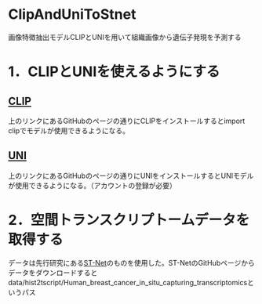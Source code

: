 # ClipAndUniToStnet
画像特徴抽出モデルCLIPとUNIを用いて組織画像から遺伝子発現を予測する

# 1．CLIPとUNIを使えるようにする
## [CLIP](https://github.com/openai/CLIP)
上のリンクにあるGitHubのページの通りにCLIPをインストールするとimport clipでモデルが使用できるようになる。

## [UNI](https://github.com/mahmoodlab/UNI?tab=readme-ov-file)
上のリンクにあるGitHubのページの通りにUNIをインストールするとUNIモデルが使用できるようになる。（アカウントの登録が必要）

# 2．空間トランスクリプトームデータを取得する
データは先行研究にある[ST-Net](https://github.com/bryanhe/ST-Net)のものを使用した。ST-NetのGitHubページからデータをダウンロードするとdata/hist2tscript/Human_breast_cancer_in_situ_capturing_transcriptomicsというパス